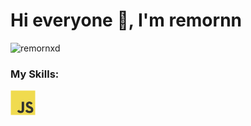# Hi everyone :wave:, I'm remornn

<img src="https://komarev.com/ghpvc/?username=remornxd&label=Profile%20Views&color=0e1644" alt="remornxd" />

<h3 align="left">My Skills:</h3>
<p align="left"> <a href="https://developer.mozilla.org/en-US/docs/Web/JavaScript" target="_blank"> <img src="https://raw.githubusercontent.com/devicons/devicon/master/icons/javascript/javascript-original.svg" alt="javascript" width="40" height="40"/> </a> <a 
